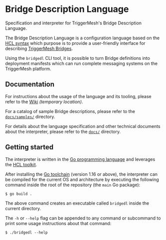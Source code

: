 # Bridge Description Language

Specification and interpreter for TriggerMesh's Bridge Description Language.

The Bridge Description Language is a configuration language based on the [HCL syntax][hcl-spec] which purpose is to
provide a user-friendly interface for describing [TriggerMesh Bridges][tm-brg].

Using the `bridgedl` CLI tool, it is possible to turn Bridge definitions into deployment manifests which can run
complete messaging systems on the TriggerMesh platform.

## Documentation

For instructions about the usage of the language and its tooling, please refer to the [Wiki][wiki] _(temporary
location)_.

For a catalog of sample Bridge descriptions, please refer to the [`docs/samples/`](./docs/samples/) directory.

For details about the language specification and other technical documents about the interpreter, please refer to the
[`docs/`](./docs) directory.

## Getting started

The interpreter is written in the [Go programming language][go] and leverages the [HCL toolkit][hcl].

After installing the [Go toolchain][go-dl] (version 1.16 or above), the interpreter can be compiled for the current OS
and architecture by executing the following command inside the root of the repository (the `main` Go package):

```console
$ go build .
```

The above command creates an executable called `bridgedl` inside the current directory.

The `-h` or `--help` flag can be appended to any command or subcommand to print some usage instructions about that
command:

```console
$ ./bridgedl --help
```

[tm-brg]: https://www.triggermesh.com/integrations
[wiki]: https://github.com/triggermesh/bridgedl/wiki

[go]: https://golang.org/
[go-dl]: https://golang.org/dl/

[hcl]: https://github.com/hashicorp/hcl
[hcl-spec]: https://github.com/hashicorp/hcl/blob/main/hclsyntax/spec.md
